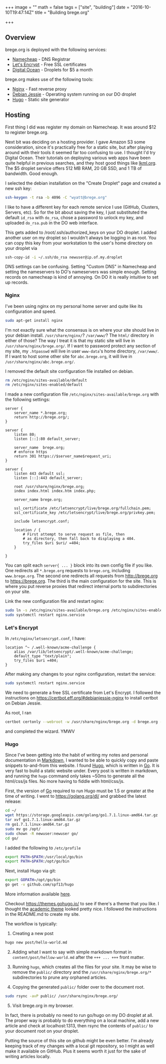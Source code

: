 +++
image = ""
math = false
tags = ["site", "building"]
date = "2016-10-10T19:47:14Z"
title = "Building brege.org"

+++

## Overview

brege.org is deployed with the following services:

- [Namecheap](https://www.namecheap.com/) - DNS Registrar
- [Let's Encrypt](https://letsencrypt.org) - Free SSL certificates
- [Digital Ocean](https://www.digitalocean.com) - Droplets for $5 a month

brege.org makes use of the following tools:

- [Nginx](https://nginx.org) - Fast reverse proxy 
- [Debian Jessie](https://debian.org) - Operating system running on our DO droplet
- [Hugo](https://gohugo.io) - Static site generator<!--more-->

## Hosting

First thing I did was register my domain on Namecheap.
It was around $12 to register brege.org.

Next bit was deciding on a hosting provider.
I gave Amazon S3 some consideration, since it's practically free for a static site, but after playing around with their tools it seemed far too confusing to use.
I thought I'd try Digital Ocean.
Their tutorials on deploying various web apps have been quite helpful in previous searches, and they host good things like [lkml.org](https://lkml.org).
The $5 droplet service offers 512 MB RAM, 20 GB SSD, and 1 TB of bandwidth.
Good enough.

I selected the debian installation on the "Create Droplet" page and created a new ssh key:
``` bash
ssh-keygen -t rsa -b 4096 -C "wyatt@brege.org"
```
I like to have a different key for each remote service I use (GitHub, Clusters, Servers, etc).
So for the bit about saving the key, I just substituted the default `id_rsa` with `do_rsa`, chose a password to unlock my key, and uploaded `do_rsa.pub` in the DO web interface.

This gets added to /root/.ssh/authorized_keys on your DO droplet.
I added another user on my droplet so I wouldn't always be logging in as root.
You can copy this key from your workstation to the user's home directory on your droplet via
``` bash
ssh-copy-id -i ~/.ssh/do_rsa newuser@ip.of.my.droplet
```

DNS settings can be confusing. Setting "Custom DNS" in Namecheap and setting the nameservers to DO's nameservers was simple enough.  Setting records on namecheap is kind of annoying.  On DO it is really intuitive to set up records.

### Nginx

I've been using nginx on my personal home server and quite like its configuration and speed.

``` bash
sudo apt-get install nginx
```

I'm not exactly sure what the consensus is on where your site should live in your debian install.
`/usr/share/nginx/`? `/var/www/`? The `html/` directory in either of those?
The way I treat it is that my static site will live in `/usr/share/nginx/brege.org/`.
If I want to password protect any section of my site, my `.htpasswd` will live in user `www-data`'s home directory, `/var/www/`.
If I want to host some other site for `abc.brege.org`, it will live in `/usr/share/nginx/abc.brege.org/`.

I removed the default site configuration file installed on debian.
``` bash
rm /etc/nginx/sites-available/default
rm /etc/nginx/sites-enabled/default
```
I made a new configuration file `/etc/nginx/sites-available/brege.org` with the following settings:

```
server {
    server_name *.brege.org;
    return http://brege.org/;
}

server {
    listen 80;
    listen [::]:80 default_server;

    server_name  brege.org;
    # enforce https
    return 301 https://$server_name$request_uri;
}

server {
    listen 443 default ssl;
    listen [::]:443 default_server;

    root /usr/share/nginx/brege.org;
    index index.html index.htm index.php;

    server_name brege.org;

    ssl_certificate /etc/letsencrypt/live/brege.org/fullchain.pem;
    ssl_certificate_key /etc/letsencrypt/live/brege.org/privkey.pem;

    include letsencrypt.conf;

    location / {
        # First attempt to serve request as file, then
        # as directory, then fall back to displaying a 404.
        try_files $uri $uri/ =404;
    }

}

```

You can split each `server{ ... }` block into its own config file if you like.
One redirects all `*.brege.org` requests to `brege.org`, including `www.brege.org`.
The second one redirects all requests from http://brege.org to https://brege.org.
The third is the main configuration for the site.
This is where you put reverse proxies that redirect internal ports to subdirectories on your site.

Link the new configuration file and restart nginx:
```bash
sudo ln -s /etc/nginx/sites-available/brege.org /etc/nginx/sites-enabled/
sudo systemctl restart nginx.service
```

### Let's Encrypt
In `/etc/nginx/letsencrypt.conf`, I have:
```
location ^~ /.well-known/acme-challenge {
    alias /var/lib/letsencrypt/.well-known/acme-challenge;
    default_type "text/plain";
    try_files $uri =404;
}
```
After making any changes to your nginx configuration, restart the service:
``` bash
sudo systemctl restart nginx.service
```

We need to generate a free SSL certificate from Let's Encrypt.
I followed the instructions on https://certbot.eff.org/#debianjessie-nginx to install certbot on Debian Jessie.

As root, I ran 
``` bash
certbot certonly --webroot -w /usr/share/nginx/brege.org -d brege.org -d www.brege.org
```
and completed the wizard. YMWV

### Hugo

Since I've been getting into the habit of writing my notes and personal documentation in [Markdown](https://daringfireball.net/projects/markdown/), I wanted to be able to quickly copy and paste snippets to-and-from this website.
I found [Hugo](https://gohugo.io), which is written in [Go](https://golang.org/).
It is very fast to build a static website under.
Every post is written in markdown, and running the `hugo` command only takes ~50ms to generate all the html/css/js files.
No more having to fiddle with html/css/js.

First, the version of [Go](https://golang.org/) required to run Hugo must be 1.5 or greater at the time of writing.
I went to https://golang.org/dl/ and grabbed the latest release:
``` bash
cd ~/
wget https://storage.googleapis.com/golang/go1.7.1.linux-amd64.tar.gz
tar xvf go1.7.1.linux-amd64.tar.gz
rm go1.7.1.linux-amd64.tar.gz
sudo mv go /opt/
sudo chown -R newuser:newuser go/
cd go/ 
```
I added the following to `/etc/profile`
``` bash
export PATH=$PATH:/usr/local/go/bin
export PATH=$PATH:/opt/go/bin
```
Next, install Hugo via git:
``` bash
export GOPATH=/opt/go/bin
go get -v github.com/spf13/hugo
```
More information available [here](https://gohugo.io/overview/installing/).

Checkout https://themes.gohugo.io/ to see if there's a theme that you like.
I thought the [academic theme](https://github.com/gcushen/hugo-academic) looked pretty nice.
I followed the instructions in the README.md to create my site.

The workflow is typically:

1. Creating a new post
``` bash
hugo new post/hello-world.md
```

2. Adding what I want to say with simple markdown format in `content/post/hellow-world.md` after the `+++ ... +++` front matter.

3. Running `hugo`, which creates all the files for your site.
It may be wise to remove the `public/` directory and the `/usr/share/nginx/brege.org/*` subdirectories to prune any orphaned articles.

4. Copying the generated `public/` folder over to the document root.
``` bash
sudo rsync -avP public/ /usr/share/nginx/brege.org/
```
5. Visit brege.org in my browser.

In fact, there is probably no need to run go/hugo on my DO droplet at all.
The proper way is probably to do everything on a local machine, add a new article and check at localhost:1313, then rsync the contents of `public/` to your document root on your droplet.  

Putting the source of this site on github might be even better.
I'm already keeping track of my changes with a local git repository, so I might as well make it available on GitHub.  Plus it seems worth it just for the sake of writing articles locally.
